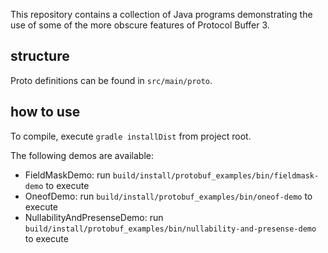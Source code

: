 This repository contains a collection of Java programs demonstrating the use of
some of the more obscure features of Protocol Buffer 3.

## structure

Proto definitions can be found in `src/main/proto`.

## how to use

To compile, execute `gradle installDist` from project root.

The following demos are available:

- FieldMaskDemo: run `build/install/protobuf_examples/bin/fieldmask-demo` to execute
- OneofDemo: run `build/install/protobuf_examples/bin/oneof-demo` to execute
- NullabilityAndPresenseDemo: run `build/install/protobuf_examples/bin/nullability-and-presense-demo` to execute